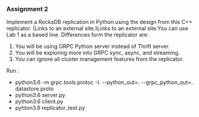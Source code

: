 ### Assignment 2
Implement a RocksDB replication in Python using the design from this C++ replicator.  (Links to an external site.)Links to an external site.You can use Lab 1 as a based line. Differences form the replicator are:

1. You will be using GRPC Python server instead of Thrift server.
2. You will be exploring more into GRPC sync, async, and streaming.
3. You can ignore all cluster management features from the replicator.

Run :
- python3.6 -m grpc.tools.protoc -I. --python_out=. --grpc_python_out=. datastore.proto
- python3.6 server.py
- python3.6 client.py
- pyhton3.6 replicator_test.py
